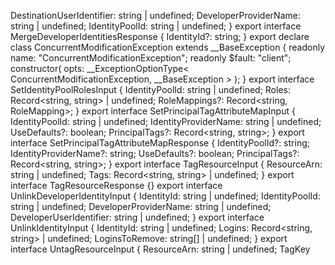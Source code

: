 DestinationUserIdentifier: string | undefined;
  DeveloperProviderName: string | undefined;
  IdentityPoolId: string | undefined;
}
export interface MergeDeveloperIdentitiesResponse {
  IdentityId?: string;
}
export declare class ConcurrentModificationException extends __BaseException {
  readonly name: "ConcurrentModificationException";
  readonly $fault: "client";
  constructor(
    opts: __ExceptionOptionType<
      ConcurrentModificationException,
      __BaseException
    >
  );
}
export interface SetIdentityPoolRolesInput {
  IdentityPoolId: string | undefined;
  Roles: Record<string, string> | undefined;
  RoleMappings?: Record<string, RoleMapping>;
}
export interface SetPrincipalTagAttributeMapInput {
  IdentityPoolId: string | undefined;
  IdentityProviderName: string | undefined;
  UseDefaults?: boolean;
  PrincipalTags?: Record<string, string>;
}
export interface SetPrincipalTagAttributeMapResponse {
  IdentityPoolId?: string;
  IdentityProviderName?: string;
  UseDefaults?: boolean;
  PrincipalTags?: Record<string, string>;
}
export interface TagResourceInput {
  ResourceArn: string | undefined;
  Tags: Record<string, string> | undefined;
}
export interface TagResourceResponse {}
export interface UnlinkDeveloperIdentityInput {
  IdentityId: string | undefined;
  IdentityPoolId: string | undefined;
  DeveloperProviderName: string | undefined;
  DeveloperUserIdentifier: string | undefined;
}
export interface UnlinkIdentityInput {
  IdentityId: string | undefined;
  Logins: Record<string, string> | undefined;
  LoginsToRemove: string[] | undefined;
}
export interface UntagResourceInput {
  ResourceArn: string | undefined;
  TagKey